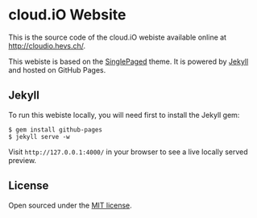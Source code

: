 # cloud.iO Website

This is the source code of the cloud.iO webiste available online at http://cloudio.hevs.ch/.

This webiste is based on the [SinglePaged](https://github.com/t413/SinglePaged) theme. It is powered by [Jekyll](http://jekyllrb.com) and hosted on GitHub Pages.

## Jekyll

To run this webiste locally, you will need first to install the Jekyll gem:

```
$ gem install github-pages
$ jekyll serve -w
```

Visit `http://127.0.0.1:4000/` in your browser to see a live locally served preview.

## License

Open sourced under the [MIT license](LICENSE).